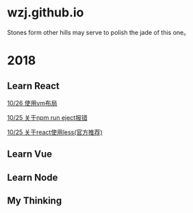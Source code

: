 # wzj.github.io
Stones form other hills may serve to polish the jade of this one。

# 2018
  ## Learn React
[10/26  使用vm布局](https://github.com/gaohan1994/react-vw-layout)

[10/25  关于npm run eject报错](https://github.com/SkyWblack/wzj.github.io/issues/2)

[10/25  关于react使用less(官方推荐)](https://github.com/SkyWblack/wzj.github.io/issues/1)
  ## Learn Vue
  ## Learn Node
  ## My Thinking
 
